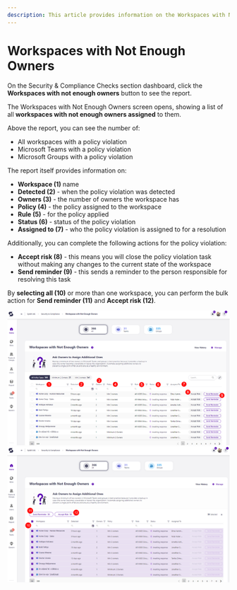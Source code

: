 ```yaml
---
description: This article provides information on the Workspaces with Not Enough Owners report.
---
```



# Workspaces with Not Enough Owners

On the Security & Compliance Checks section dashboard, click the **Workspaces with not enough owners** button to see the report.

The Workspaces with Not Enough Owners screen opens, showing a list of all **workspaces with not enough owners assigned** to them.

Above the report, you can see the number of:
 * All workspaces with a policy violation
 * Microsoft Teams with a policy violation
 * Microsoft Groups with a policy violation

The report itself provides information on:
  * **Workspace (1)** name
  * **Detected (2)** - when the policy violation was detected
  * **Owners (3)** - the number of owners the workspace has
  * **Policy (4)** - the policy assigned to the workspace
  * **Rule (5)** - for the policy applied
  * **Status (6)** - status of the policy violation
  * **Assigned to (7)** - who the policy violation is assigned to for a resolution

Additionally, you can complete the following actions for the policy violation:
  * **Accept risk (8)** - this means you will close the policy violation task without making any changes to the current state of the workspace
  * **Send reminder (9)** - this sends a reminder to the person responsible for resolving this task
  
By **selecting all (10)** or more than one workspace, you can perform the bulk action for **Send reminder (11)** and **Accept risk (12)**. 

![Workspaces with Not Enough Owners](../../.gitbook/assets/security-compliance-checks_workspaces-not-enough-owners.png)
![Workspaces with Not Enough Owners - Bulk](../../.gitbook/assets/security-compliance-checks_workspaces-not-enough-owners-bulk.png)
